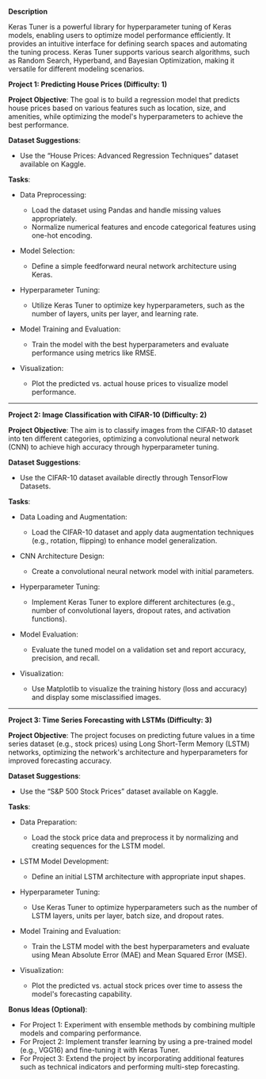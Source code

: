 **Description**

Keras Tuner is a powerful library for hyperparameter tuning of Keras models, enabling users to optimize model performance efficiently. It provides an intuitive interface for defining search spaces and automating the tuning process. Keras Tuner supports various search algorithms, such as Random Search, Hyperband, and Bayesian Optimization, making it versatile for different modeling scenarios.

**Project 1: Predicting House Prices (Difficulty: 1)**

**Project Objective**: The goal is to build a regression model that predicts house prices based on various features such as location, size, and amenities, while optimizing the model's hyperparameters to achieve the best performance.

**Dataset Suggestions**: 
- Use the “House Prices: Advanced Regression Techniques” dataset available on Kaggle.

**Tasks**:
- Data Preprocessing:
    - Load the dataset using Pandas and handle missing values appropriately.
    - Normalize numerical features and encode categorical features using one-hot encoding.
  
- Model Selection:
    - Define a simple feedforward neural network architecture using Keras.
  
- Hyperparameter Tuning:
    - Utilize Keras Tuner to optimize key hyperparameters, such as the number of layers, units per layer, and learning rate.

- Model Training and Evaluation:
    - Train the model with the best hyperparameters and evaluate performance using metrics like RMSE.

- Visualization:
    - Plot the predicted vs. actual house prices to visualize model performance.

---

**Project 2: Image Classification with CIFAR-10 (Difficulty: 2)**

**Project Objective**: The aim is to classify images from the CIFAR-10 dataset into ten different categories, optimizing a convolutional neural network (CNN) to achieve high accuracy through hyperparameter tuning.

**Dataset Suggestions**: 
- Use the CIFAR-10 dataset available directly through TensorFlow Datasets.

**Tasks**:
- Data Loading and Augmentation:
    - Load the CIFAR-10 dataset and apply data augmentation techniques (e.g., rotation, flipping) to enhance model generalization.

- CNN Architecture Design:
    - Create a convolutional neural network model with initial parameters.

- Hyperparameter Tuning:
    - Implement Keras Tuner to explore different architectures (e.g., number of convolutional layers, dropout rates, and activation functions).

- Model Evaluation:
    - Evaluate the tuned model on a validation set and report accuracy, precision, and recall.

- Visualization:
    - Use Matplotlib to visualize the training history (loss and accuracy) and display some misclassified images.

---

**Project 3: Time Series Forecasting with LSTMs (Difficulty: 3)**

**Project Objective**: The project focuses on predicting future values in a time series dataset (e.g., stock prices) using Long Short-Term Memory (LSTM) networks, optimizing the network's architecture and hyperparameters for improved forecasting accuracy.

**Dataset Suggestions**: 
- Use the “S&P 500 Stock Prices” dataset available on Kaggle.

**Tasks**:
- Data Preparation:
    - Load the stock price data and preprocess it by normalizing and creating sequences for the LSTM model.

- LSTM Model Development:
    - Define an initial LSTM architecture with appropriate input shapes.

- Hyperparameter Tuning:
    - Use Keras Tuner to optimize hyperparameters such as the number of LSTM layers, units per layer, batch size, and dropout rates.

- Model Training and Evaluation:
    - Train the LSTM model with the best hyperparameters and evaluate using Mean Absolute Error (MAE) and Mean Squared Error (MSE).

- Visualization:
    - Plot the predicted vs. actual stock prices over time to assess the model's forecasting capability.

**Bonus Ideas (Optional)**:
- For Project 1: Experiment with ensemble methods by combining multiple models and comparing performance.
- For Project 2: Implement transfer learning by using a pre-trained model (e.g., VGG16) and fine-tuning it with Keras Tuner.
- For Project 3: Extend the project by incorporating additional features such as technical indicators and performing multi-step forecasting.

